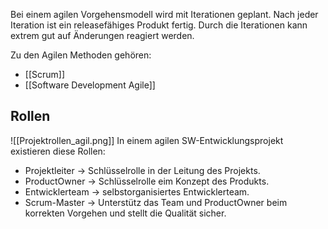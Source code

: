Bei einem agilen Vorgehensmodell wird mit Iterationen geplant.
Nach jeder Iteration ist ein releasefähiges Produkt fertig.
Durch die Iterationen kann extrem gut auf Änderungen reagiert werden.

Zu den Agilen Methoden gehören:
- [[Scrum]]
- [[Software Development Agile]]


## Rollen
![[Projektrollen_agil.png]]
In einem agilen SW-Entwicklungsprojekt existieren diese Rollen:
- Projektleiter -> Schlüsselrolle in der Leitung des Projekts.
- ProductOwner -> Schlüsselrolle eim Konzept des Produkts.
- Entwicklerteam -> selbstorganisiertes Entwicklerteam.
- Scrum-Master -> Unterstütz das Team und ProductOwner beim korrekten Vorgehen und stellt die Qualität sicher.